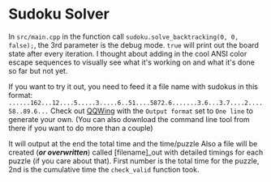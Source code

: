 # Sudoku Solver

In `src/main.cpp` in the function call `sudoku.solve_backtracking(0, 0, false);`, the 3rd parameter is the debug mode. `true` will print out the board state after every iteration.
I thought about adding in the cool ANSI color escape sequences to visually see what it's working on and what it's done so far but not yet.

If you want to try it out, you need to feed it a file name with sudokus in this format:
`......162...12....5.....3.....6..51....5872.6.......3.6...3.7....2....58..89.6...`
Check out [QQWing](https://qqwing.com/generate.html) with the `Output format` set to `One line` to generate your own. (You can also download the command line tool from there if you want to do more than a couple) 

It will output at the end the total time and the time/puzzle
Also a file will be created (***or overwritten***) called [filename]_out with detailed timings for each puzzle (if you care about that).
First number is the total time for the puzzle, 2nd is the cumulative time the `check_valid` function took.
